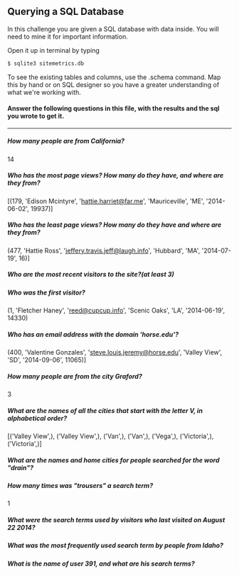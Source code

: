 ## Querying a SQL Database

In this challenge you are given a SQL database with data inside. You will need to mine it for important information.

Open it up in terminal by typing
```bash
$ sqlite3 sitemetrics.db
```
To see the existing tables and columns, use the .schema command. Map this by hand or on SQL designer so you have a greater understanding of what we're working with.

#### Answer the following questions in this file, with the results and the sql you wrote to get it.
-------------

##### How many people are from California?  
14

##### Who has the most page views? How many do they have, and where are they from?
[(179,
  'Edison Mcintyre',
  'hattie.harriet@far.me',
  'Mauriceville',
  'ME',
  '2014-06-02',
  19937)]

##### Who has the least page views? How many do they have and where are they from?
(477,
  'Hattie Ross',
  'jeffery.travis.jeff@laugh.info',
  'Hubbard',
  'MA',
  '2014-07-19',
  16)]

##### Who are the most recent visitors to the site?(at least 3)

##### Who was the first visitor?
(1, 'Fletcher Haney', 'reed@cupcup.info', 'Scenic Oaks', 'LA', '2014-06-19', 14330)

##### Who has an email address with the domain 'horse.edu'?
(400,
  'Valentine Gonzales',
  'steve.louis.jeremy@horse.edu',
  'Valley View',
  'SD',
  '2014-09-06',
  11065)]

##### How many people are from the city Graford? 
3

##### What are the names of all the cities that start with the letter V, in alphabetical order?
[('Valley View',),
 ('Valley View',),
 ('Van',),
 ('Van',),
 ('Vega',),
 ('Victoria',),
 ('Victoria',)]

##### What are the names and home cities for people searched for the word "drain"?

##### How many times was "trousers" a search term? 
1

##### What were the search terms used by visitors who last visited on August 22 2014?

##### What was the most frequently used search term by people from Idaho?

##### What is the name of user 391, and what are his search terms?

